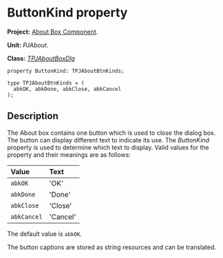 # ButtonKind property #

**Project:** [About Box Component](AboutBoxComponent.md).

**Unit:** _PJAbout_.

**Class:** _[TPJAboutBoxDlg](TPJAboutBoxDlg.md)_

```
property ButtonKind: TPJAboutBtnKinds;

type TPJAboutBtnKinds = (
  abkOK, abkDone, abkClose, abkCancel
);
```

## Description ##

The About box contains one button which is used to close the dialog box. The button can display different text to indicate its use. The _ButtonKind_ property is used to determine which text to display. Valid values for the property and their meanings are as follows:

| **Value** | **Text** |
|:----------|:---------|
| `abkOK` | 'OK' |
| `abkDone` | 'Done' |
| `abkClose` | 'Close' |
| `abkCancel` | 'Cancel' |

The default value is `abkOK`.

The button captions are stored as string resources and can be translated.